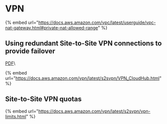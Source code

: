 # VPN

{% embed url="https://docs.aws.amazon.com/vpc/latest/userguide/vpc-nat-gateway.html#private-nat-allowed-range" %}

## Using redundant Site-to-Site VPN connections to provide failover <a href="#vpn-redundant-connection" id="vpn-redundant-connection"></a>

[PDF](https://docs.aws.amazon.com/vpn/latest/s2svpn/s2s-vpn-user-guide.pdf#vpn-redundant-connection)\


{% embed url="https://docs.aws.amazon.com/vpn/latest/s2svpn/VPN_CloudHub.html" %}

## Site-to-Site VPN quotas <a href="#vpn-limits" id="vpn-limits"></a>

{% embed url="https://docs.aws.amazon.com/vpn/latest/s2svpn/vpn-limits.html" %}

